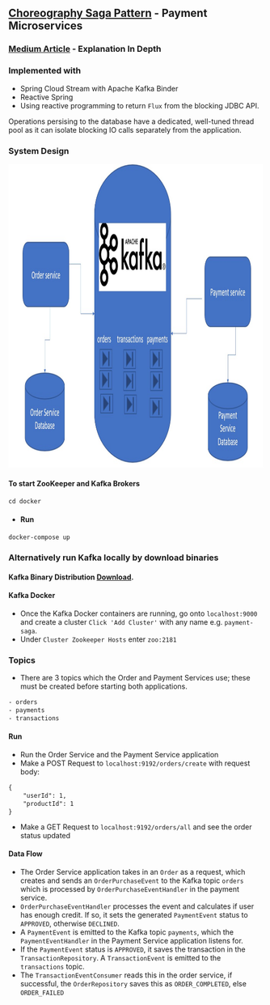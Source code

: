 ## [Choreography Saga Pattern](https://docs.microsoft.com/en-us/azure/architecture/reference-architectures/saga/saga) - Payment Microservices
### [Medium Article](https://medium.com/@johnchang94/choreography-saga-pattern-with-spring-cloud-kafka-ad46f01fc30a) - Explanation In Depth
### Implemented with 
- Spring Cloud Stream with Apache Kafka Binder
- Reactive Spring
- Using reactive programming to return `Flux` from the blocking JDBC API.

Operations persising to the database have a dedicated, well-tuned thread pool as it can isolate blocking IO calls separately from the application.

### System Design

<p>
    <img src="Choreography Saga.jpg" width="1200" height="600" />
</p>

#### To start ZooKeeper and Kafka Brokers
```
cd docker
```

- #### Run 
```
docker-compose up
```

### Alternatively run Kafka locally by download binaries
#### Kafka Binary Distribution [Download](http://apachemirror.wuchna.com/kafka/2.3.1).

#### Kafka Docker
- Once the Kafka Docker containers are running, go onto `localhost:9000` and create a cluster `Click 'Add Cluster'` with any name e.g. `payment-saga`.
- Under `Cluster Zookeeper Hosts` enter `zoo:2181`
### Topics
- There are 3 topics which the Order and Payment Services use; these must be created before starting both applications.
```
- orders
- payments
- transactions
```

#### Run
- Run the Order Service and the Payment Service application
- Make a POST Request to `localhost:9192/orders/create` with request body: 
```
{
    "userId": 1,
    "productId": 1
}
```
- Make a GET Request to `localhost:9192/orders/all` and see the order status updated

#### Data Flow
- The Order Service application takes in an `Order` as a request,
which creates and sends an `OrderPurchaseEvent` to the Kafka topic `orders` which is processed by `OrderPurchaseEventHandler` in the payment service.
- `OrderPurchaseEventHandler` processes the event and calculates if user has enough credit. If so,
it sets the generated `PaymentEvent` status to `APPROVED`, otherwise `DECLINED`.
- A `PaymentEvent` is emitted to the Kafka topic `payments`, which the `PaymentEventHandler` in the Payment Service application
listens for.
- If the `PaymentEvent` status is `APPROVED`, it saves the transaction in the `TransactionRepository`.
A `TransactionEvent` is emitted to the `transactions` topic.
- The `TransactionEventConsumer` reads this in the order service, if successful, the `OrderRepository` saves this as 
`ORDER_COMPLETED`, else `ORDER_FAILED`
